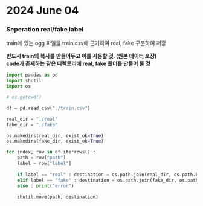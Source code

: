 # 2024 June 04

### Seperation real/fake label

train에 있는 ogg 파일을 train.csv에 근거하여 real, fake 구분하여 저장 <br>

**반드시 train의 복사를 만들어두고 이를 사용할 것. (원본 데이터 보장)** <br>
**code가 존재하는 같은 디렉토리에 real, fake 폴더를 만들어 둘 것**

```python
import pandas as pd
import shutil
import os

# os.getcwd()

df = pd.read_csv("./train.csv")

real_dir = "./real"
fake_dir = "./fake"

os.makedirs(real_dir, exist_ok=True)
os.makedirs(fake_dir, exist_ok=True)

for index, row in df.iterrows() : 
    path = row["path"]
    label = row["label"]
    
    if label == "real" : destination = os.path.join(real_dir, os.path.basename(path))
    elif label == "fake" : destination = os.path.join(fake_dir, os.path.basename(path))
    else : print("error")
    
    shutil.move(path, destination)
    
```